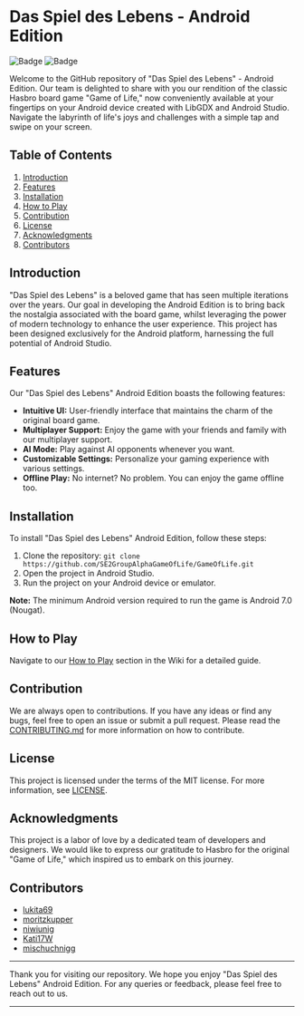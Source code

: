 # Das Spiel des Lebens - Android Edition

![Badge](https://img.shields.io/badge/Version-1.0.0-green) ![Badge](https://img.shields.io/badge/Android-7.0%2B-blue)

Welcome to the GitHub repository of "Das Spiel des Lebens" - Android Edition. Our team is delighted to share with you our rendition of the classic Hasbro board game "Game of Life," now conveniently available at your fingertips on your Android device created with LibGDX and Android Studio. Navigate the labyrinth of life's joys and challenges with a simple tap and swipe on your screen.

## Table of Contents

1. [Introduction](#introduction)
2. [Features](#features)
3. [Installation](#installation)
4. [How to Play](#how-to-play)
5. [Contribution](#contribution)
6. [License](#license)
7. [Acknowledgments](#acknowledgments)
8. [Contributors](#contributors)

## Introduction

"Das Spiel des Lebens" is a beloved game that has seen multiple iterations over the years. Our goal in developing the Android Edition is to bring back the nostalgia associated with the board game, whilst leveraging the power of modern technology to enhance the user experience. This project has been designed exclusively for the Android platform, harnessing the full potential of Android Studio.

## Features

Our "Das Spiel des Lebens" Android Edition boasts the following features:

- **Intuitive UI:** User-friendly interface that maintains the charm of the original board game.
- **Multiplayer Support:** Enjoy the game with your friends and family with our multiplayer support.
- **AI Mode:** Play against AI opponents whenever you want.
- **Customizable Settings:** Personalize your gaming experience with various settings.
- **Offline Play:** No internet? No problem. You can enjoy the game offline too.

## Installation

To install "Das Spiel des Lebens" Android Edition, follow these steps:

1. Clone the repository: `git clone https://github.com/SE2GroupAlphaGameOfLife/GameOfLife.git`
2. Open the project in Android Studio.
3. Run the project on your Android device or emulator.

**Note:** The minimum Android version required to run the game is Android 7.0 (Nougat).

## How to Play

Navigate to our [How to Play](https://github.com/SE2GroupAlphaGameOfLife/GameOfLife/wiki/How-to-Play) section in the Wiki for a detailed guide.

## Contribution

We are always open to contributions. If you have any ideas or find any bugs, feel free to open an issue or submit a pull request. Please read the [CONTRIBUTING.md](CONTRIBUTING.md) for more information on how to contribute.

## License

This project is licensed under the terms of the MIT license. For more information, see [LICENSE](LICENSE).

## Acknowledgments

This project is a labor of love by a dedicated team of developers and designers. We would like to express our gratitude to Hasbro for the original "Game of Life," which inspired us to embark on this journey.

## Contributors

- [lukita69](https://github.com/lukita69)
- [moritzkupper](https://github.com/moritzkupper)
- [niwiunig](https://github.com/niwiunig)
- [Kati17W](https://github.com/Kati17W)
- [mischuchnigg](https://github.com/mischuchnigg)

---

Thank you for visiting our repository. We hope you enjoy "Das Spiel des Lebens" Android Edition. For any queries or feedback, please feel free to reach out to us.

---
